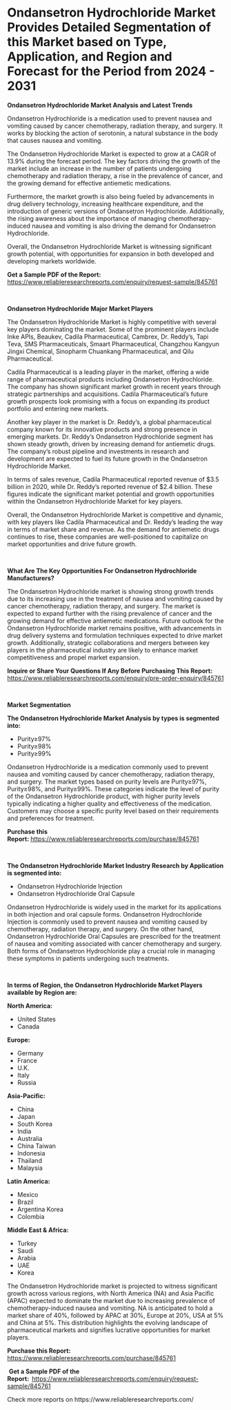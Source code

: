 <p><h1>Ondansetron Hydrochloride Market Provides Detailed Segmentation of this Market based on Type, Application, and Region and Forecast for the Period from 2024 - 2031</h1></p><p><strong>Ondansetron Hydrochloride Market Analysis and Latest Trends</strong></p>
<p><p>Ondansetron Hydrochloride is a medication used to prevent nausea and vomiting caused by cancer chemotherapy, radiation therapy, and surgery. It works by blocking the action of serotonin, a natural substance in the body that causes nausea and vomiting.</p><p>The Ondansetron Hydrochloride Market is expected to grow at a CAGR of 13.9% during the forecast period. The key factors driving the growth of the market include an increase in the number of patients undergoing chemotherapy and radiation therapy, a rise in the prevalence of cancer, and the growing demand for effective antiemetic medications.</p><p>Furthermore, the market growth is also being fueled by advancements in drug delivery technology, increasing healthcare expenditure, and the introduction of generic versions of Ondansetron Hydrochloride. Additionally, the rising awareness about the importance of managing chemotherapy-induced nausea and vomiting is also driving the demand for Ondansetron Hydrochloride.</p><p>Overall, the Ondansetron Hydrochloride Market is witnessing significant growth potential, with opportunities for expansion in both developed and developing markets worldwide.</p></p>
<p><strong>Get a Sample PDF of the Report:&nbsp;</strong> <a href="https://www.reliableresearchreports.com/enquiry/request-sample/845761">https://www.reliableresearchreports.com/enquiry/request-sample/845761</a></p>
<p>&nbsp;</p>
<p><strong>Ondansetron Hydrochloride Major Market Players</strong></p>
<p><p>The Ondansetron Hydrochloride Market is highly competitive with several key players dominating the market. Some of the prominent players include Inke APIs, Beaukev, Cadila Pharmaceutical, Cambrex, Dr. Reddy’s, Tapi Teva, SMS Pharmaceuticals, Smaart Pharmaceutical, Changzhou Kangyun Jingxi Chemical, Sinopharm Chuankang Pharmaceutical, and Qilu Pharmaceutical.</p><p>Cadila Pharmaceutical is a leading player in the market, offering a wide range of pharmaceutical products including Ondansetron Hydrochloride. The company has shown significant market growth in recent years through strategic partnerships and acquisitions. Cadila Pharmaceutical’s future growth prospects look promising with a focus on expanding its product portfolio and entering new markets.</p><p>Another key player in the market is Dr. Reddy’s, a global pharmaceutical company known for its innovative products and strong presence in emerging markets. Dr. Reddy’s Ondansetron Hydrochloride segment has shown steady growth, driven by increasing demand for antiemetic drugs. The company’s robust pipeline and investments in research and development are expected to fuel its future growth in the Ondansetron Hydrochloride Market.</p><p>In terms of sales revenue, Cadila Pharmaceutical reported revenue of $3.5 billion in 2020, while Dr. Reddy’s reported revenue of $2.4 billion. These figures indicate the significant market potential and growth opportunities within the Ondansetron Hydrochloride Market for key players.</p><p>Overall, the Ondansetron Hydrochloride Market is competitive and dynamic, with key players like Cadila Pharmaceutical and Dr. Reddy’s leading the way in terms of market share and revenue. As the demand for antiemetic drugs continues to rise, these companies are well-positioned to capitalize on market opportunities and drive future growth.</p></p>
<p>&nbsp;</p>
<p><strong>What Are The Key Opportunities For Ondansetron Hydrochloride Manufacturers?</strong></p>
<p><p>The Ondansetron Hydrochloride market is showing strong growth trends due to its increasing use in the treatment of nausea and vomiting caused by cancer chemotherapy, radiation therapy, and surgery. The market is expected to expand further with the rising prevalence of cancer and the growing demand for effective antiemetic medications. Future outlook for the Ondansetron Hydrochloride market remains positive, with advancements in drug delivery systems and formulation techniques expected to drive market growth. Additionally, strategic collaborations and mergers between key players in the pharmaceutical industry are likely to enhance market competitiveness and propel market expansion.</p></p>
<p><strong>Inquire or Share Your Questions If Any Before Purchasing This Report:</strong> <a href="https://www.reliableresearchreports.com/enquiry/pre-order-enquiry/845761">https://www.reliableresearchreports.com/enquiry/pre-order-enquiry/845761</a></p>
<p>&nbsp;</p>
<p><strong>Market Segmentation</strong></p>
<p><strong>The Ondansetron Hydrochloride Market Analysis by types is segmented into:</strong></p>
<p><ul><li>Purity≥97%</li><li>Purity≥98%</li><li>Purity≥99%</li></ul></p>
<p><p>Ondansetron Hydrochloride is a medication commonly used to prevent nausea and vomiting caused by cancer chemotherapy, radiation therapy, and surgery. The market types based on purity levels are Purity≥97%, Purity≥98%, and Purity≥99%. These categories indicate the level of purity of the Ondansetron Hydrochloride product, with higher purity levels typically indicating a higher quality and effectiveness of the medication. Customers may choose a specific purity level based on their requirements and preferences for treatment.</p></p>
<p><strong>Purchase this Report:&nbsp;</strong><a href="https://www.reliableresearchreports.com/purchase/845761">https://www.reliableresearchreports.com/purchase/845761</a></p>
<p>&nbsp;</p>
<p><strong>The Ondansetron Hydrochloride Market Industry Research by Application is segmented into:</strong></p>
<p><ul><li>Ondansetron Hydrochloride Injection</li><li>Ondansetron Hydrochloride Oral Capsule</li></ul></p>
<p><p>Ondansetron Hydrochloride is widely used in the market for its applications in both injection and oral capsule forms. Ondansetron Hydrochloride Injection is commonly used to prevent nausea and vomiting caused by chemotherapy, radiation therapy, and surgery. On the other hand, Ondansetron Hydrochloride Oral Capsules are prescribed for the treatment of nausea and vomiting associated with cancer chemotherapy and surgery. Both forms of Ondansetron Hydrochloride play a crucial role in managing these symptoms in patients undergoing such treatments.</p></p>
<p>&nbsp;</p>
<p><strong>In terms of Region, the Ondansetron Hydrochloride Market Players available by Region are:</strong></p>
<p>
    <p> <strong> North America: </strong>
        <ul>
            <li>United States</li>
            <li>Canada</li>
        </ul>
        </p> 
    <p> <strong> Europe: </strong>
        <ul>
            <li>Germany</li>
            <li>France</li>
            <li>U.K.</li>
            <li>Italy</li>
            <li>Russia</li>
        </ul>
        </p> 
    <p> <strong> Asia-Pacific: </strong>
        <ul>
            <li>China</li>
            <li>Japan</li>
            <li>South Korea</li>
            <li>India</li>
            <li>Australia</li>
            <li>China Taiwan</li>
            <li>Indonesia</li>
            <li>Thailand</li>
            <li>Malaysia</li>
        </ul>
        </p> 
    <p> <strong> Latin America: </strong>
        <ul>
            <li>Mexico</li>
            <li>Brazil</li>
            <li>Argentina Korea</li>
            <li>Colombia</li>
        </ul>
        </p> 
    <p> <strong> Middle East & Africa: </strong>
        <ul>
            <li>Turkey</li>
            <li>Saudi</li>
            <li>Arabia</li>
            <li>UAE</li>
            <li>Korea</li>
        </ul>
    </p>
    </p>
<p><p>The Ondansetron Hydrochloride market is projected to witness significant growth across various regions, with North America (NA) and Asia Pacific (APAC) expected to dominate the market due to increasing prevalence of chemotherapy-induced nausea and vomiting. NA is anticipated to hold a market share of 40%, followed by APAC at 30%, Europe at 20%, USA at 5% and China at 5%. This distribution highlights the evolving landscape of pharmaceutical markets and signifies lucrative opportunities for market players.</p></p>
<p><strong>Purchase this Report: </strong><a href="https://www.reliableresearchreports.com/purchase/845761">https://www.reliableresearchreports.com/purchase/845761</a></p>
<p>&nbsp;<strong>Get a Sample PDF of the Report:&nbsp;&nbsp;</strong><a href="https://www.reliableresearchreports.com/enquiry/request-sample/845761">https://www.reliableresearchreports.com/enquiry/request-sample/845761</a></p>
<p><strong></strong></p>
<p>Check more reports on https://www.reliableresearchreports.com/</p>